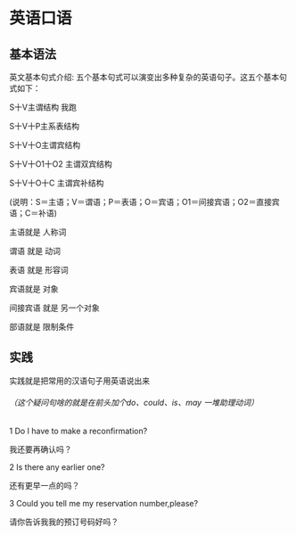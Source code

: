 # 英语口语





## 基本语法

英文基本句式介绍: 五个基本句式可以演变出多种复杂的英语句子。这五个基本句式如下：

S十V主谓结构     我跑

S十V十P主系表结构

S十V十O主谓宾结构

S十V十O1十O2 主谓双宾结构

S十V十O十C 主谓宾补结构

(说明：S＝主语；V＝谓语；P＝表语；O＝宾语；O1＝间接宾语；O2＝直接宾语；C＝补语)

主语就是                人称词

谓语 就是               动词

表语 就是               形容词

宾语就是                  对象

间接宾语 就是         另一个对象

部语就是                  限制条件



## 实践

实践就是把常用的汉语句子用英语说出来

###### （这个疑问句啥的就是在前头加个do、could、is、may 一堆助理动词）

1 Do I have to make a reconfirmation?

我还要再确认吗？

2 Is there any earlier one?

还有更早一点的吗？

3 Could you tell me my reservation number,please?

请你告诉我我的预订号码好吗？
